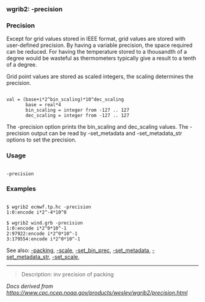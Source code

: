 
### wgrib2: -precision



### Precision



Except for grid values stored in IEEE format, grid values are
stored with user-defined precision. By having a variable precision,
the space required can be reduced. For having the temperature 
stored to a thousandth of a degree would be wasteful as thermometers
typically give a result to a tenth of a degree.

 Grid point values are stored as scaled integers, the scaling
determines the precision.


```

val = (base+i*2^bin_scaling)*10^dec_scaling
       base = real*4
       bin_scaling = integer from -127 .. 127
       dec_scaling = integer from -127 .. 127

```

 The -precision option prints the bin\_scaling
and dec\_scaling values.
The -precision output can be read by
-set\_metadata and
-set\_metadata\_str options to set the precision.


### Usage




```

-precision

```

### Examples



```

$ wgrib2 ecmwf.tp.hc -precision
1:0:encode i*2^-4*10^0

$ wgrib2 wind.grb -precision
1:0:encode i*2^0*10^-1
2:97922:encode i*2^0*10^-1
3:179554:encode i*2^0*10^-1

```


See also: 
[-packing](./packing.html),
[-scale](./scale.html),
[-set\_bin\_prec](./set_bin_prec.html),
[-set\_metadata](./set_metadata.html),
[-set\_metadata\_str](./set_metadata_str.html),
[-set\_scale](./set_scale.html),












----

>Description: inv          precision of packing

_Docs derived from <https://www.cpc.ncep.noaa.gov/products/wesley/wgrib2/precision.html>_